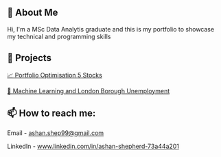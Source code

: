 ## 🧠 About Me

Hi, I'm a MSc Data Analytis graduate and this is my portfolio to showcase my technical and programming skills 

## 📂 Projects

[📈 Portfolio Optimisation 5 Stocks](https://ashan-portfolio.github.io/ashan-portfolio/docs/portfolio_optimisation_5_stocks.pdf)

[🤖 Machine Learning and London Borough Unemployment](https://ashan-portfolio.github.io/ashan-portfolio/docs/Factors_which_affect_unemployment_rates_amongst_Boroughs_in_London.pdf)

## 📫 How to reach me:

Email - 
ashan.shep99@gmail.com

LinkedIn - 
www.linkedin.com/in/ashan-shepherd-73a44a201
